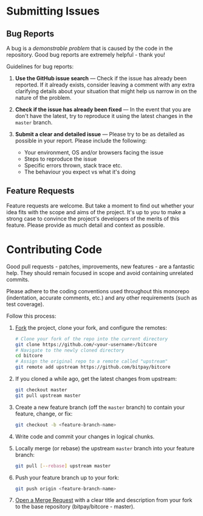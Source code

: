 # Submitting Issues
## Bug Reports

A bug is a _demonstrable problem_ that is caused by the code in the repository.
Good bug reports are extremely helpful - thank you!

Guidelines for bug reports:

1. **Use the GitHub issue search** &mdash; Check if the issue has already been
   reported. If it already exists, consider leaving a comment with any extra clarifying
   details about your situation that might help us narrow in on the nature of the problem.

2. **Check if the issue has already been fixed** &mdash; In the event that you are don't 
    have the latest, try to reproduce it using the latest changes in the `master` branch.

3. **Submit a clear and detailed issue** &mdash; Please try to be as detailed as possible 
    in your report. Please include the following:
    - Your environment, OS and/or browsers facing the issue
    - Steps to reproduce the issue
    - Specific errors thrown, stack trace etc.
    - The behaviour you expect vs what it's doing


## Feature Requests

Feature requests are welcome. But take a moment to find out whether your idea
fits with the scope and aims of the project. It's up to *you* to make a strong
case to convince the project's developers of the merits of this feature. Please
provide as much detail and context as possible.


# Contributing Code

Good pull requests - patches, improvements, new features - are a fantastic
help. They should remain focused in scope and avoid containing unrelated
commits.

Please adhere to the coding conventions used throughout this monorepo (indentation,
accurate comments, etc.) and any other requirements (such as test coverage).

Follow this process:

1. [Fork](http://help.github.com/fork-a-repo/) the project, clone your fork,
   and configure the remotes:

   ```bash
   # Clone your fork of the repo into the current directory
   git clone https://github.com/<your-username>/bitcore
   # Navigate to the newly cloned directory
   cd bitcore
   # Assign the original repo to a remote called "upstream"
   git remote add upstream https://github.com/bitpay/bitcore
   ```

2. If you cloned a while ago, get the latest changes from upstream:

   ```bash
   git checkout master
   git pull upstream master
   ```

3. Create a new feature branch (off the `master` branch) to
   contain your feature, change, or fix:

   ```bash
   git checkout -b <feature-branch-name>
   ```

4. Write code and commit your changes in logical chunks.

5. Locally merge (or rebase) the upstream `master` branch into your feature branch:

   ```bash
   git pull [--rebase] upstream master
   ```

6. Push your feature branch up to your fork:

   ```bash
   git push origin <feature-branch-name>
   ```

7. [Open a Merge Request](https://help.github.com/articles/using-pull-requests/)
    with a clear title and description from your fork to the base repository (bitpay/bitcore - master).


